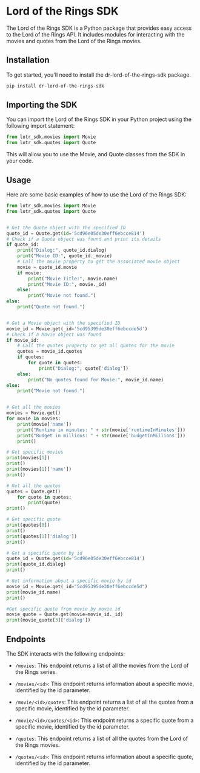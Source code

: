 # Lord of the Rings SDK

The Lord of the Rings SDK is a Python package that provides easy access to the Lord of the Rings API. It includes modules for interacting with the movies and quotes from the Lord of the Rings movies.

## Installation

To get started, you'll need to install the dr-lord-of-the-rings-sdk package.

```bash
pip install dr-lord-of-the-rings-sdk
```


## Importing the SDK

You can import the Lord of the Rings SDK in your Python project using the following import statement:

```python
from lotr_sdk.movies import Movie
from lotr_sdk.quotes import Quote
```

This will allow you to use the Movie, and Quote classes from the SDK in your code.



## Usage

Here are some basic examples of how to use the Lord of the Rings SDK:

```python
from lotr_sdk.movies import Movie
from lotr_sdk.quotes import Quote


# Get the Quote object with the specified ID
quote_id = Quote.get(id='5cd96e05de30eff6ebcce814')
# Check if a Quote object was found and print its details
if quote_id:
    print("Dialog:", quote_id.dialog)
    print("Movie ID:", quote_id._movie)
    # Call the movie property to get the associated movie object
    movie = quote_id.movie
    if movie:
        print("Movie Title:", movie.name)
        print("Movie ID:", movie._id)
    else:
        print("Movie not found.")
else:
    print("Quote not found.")


# Get a Movie object with the specified ID
movie_id = Movie.get(_id='5cd95395de30eff6ebccde5d')
# Check if a Movie object was found
if movie_id:
    # Call the quotes property to get all quotes for the movie
    quotes = movie_id.quotes
    if quotes:
        for quote in quotes:
            print("Dialog:", quote['dialog'])
    else:
        print("No quotes found for Movie:", movie_id.name)
else:
    print("Movie not found.")


# Get all the movies
movies = Movie.get()
for movie in movies:
    print(movie['name'])
    print("Runtime in minutes: " + str(movie['runtimeInMinutes'])) 
    print("Budget in millions: " + str(movie['budgetInMillions'])) 
    print()

# Get specific movies
print(movies[1])
print()
print(movies[1]['name'])
print()

# Get all the quotes
quotes = Quote.get()
    for quote in quotes:
        print(quote)
print()

# Get specific quote
print(quotes[8])
print()
print(quotes[1]['dialog'])
print()

# Get a specific quote by id
quote_id = Quote.get(id='5cd96e05de30eff6ebcce814')  
print(quote_id.dialog)
print()

# Get information about a specific movie by id
movie_id = Movie.get(_id="5cd95395de30eff6ebccde5d")
print(movie_id.name)
print()

#Get specific quote from movie by movie id
movie_quote = Quote.get(movie=movie_id._id)
print(movie_quote[3]['dialog'])  

```

## Endpoints

The SDK interacts with the following endpoints:

- `/movies`: This endpoint returns a list of all the movies from the Lord of the Rings series.

- `/movies/<id>`: This endpoint returns information about a specific movie, identified by the id parameter.

- `/movie/<id>/quotes`: This endpoint returns a list of all the quotes from a specific movie, identified by the id parameter.

- `/movie/<id>/quotes/<id>`: This endpoint returns a specific quote from a specific movie, identified by the id parameter.

- `/quotes`: This endpoint returns a list of all the quotes from the Lord of the Rings movies.

- `/quotes/<id>`: This endpoint returns information about a specific quote, identified by the id parameter.

